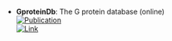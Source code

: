 - **GproteinDb**: The G protein database (online)  
	[![Publication](https://img.shields.io/badge/Publication-Citations:397-blue?style=for-the-badge&logo=bookstack)](https://dx.doi.org/10.1093/nar/gkx1109)  
	[![Link](https://img.shields.io/badge/Link-online-brightgreen?style=for-the-badge&logo=cachet&logoColor=65FF8F)](https://gproteindb.org/)  

